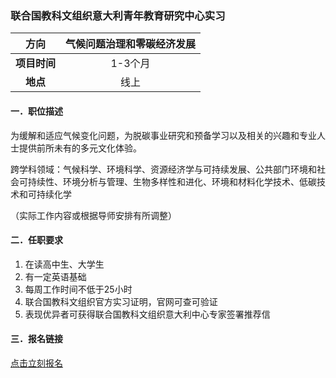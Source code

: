 ### 联合国教科文组织意大利青年教育研究中心实习


|  **方向**  | 气候问题治理和零碳经济发展 |
|:--------:|:------------:|
| **项目时间** |    1-3个月     |
|  **地点**  |      线上      |


#### 一．职位描述

为缓解和适应气候变化问题，为脱碳事业研究和预备学习以及相关的兴趣和专业人士提供前所未有的多元文化体验。

跨学科领域：气候科学、环境科学、资源经济学与可持续发展、公共部门环境和社会可持续性、环境分析与管理、生物多样性和进化、环境和材料化学技术、低碳技术和可持续化学

（实际工作内容或根据导师安排有所调整）


#### 二．任职要求

1. 在读高中生、大学生
2. 有一定英语基础
3. 每周工作时间不低于25小时
4. 联合国教科文组织官方实习证明，官网可查可验证
5. 表现优异者可获得联合国教科文组织意大利中心专家签署推荐信


#### 三．报名链接
[点击立刻报名](https://ezygcyygfb.feishu.cn/share/base/form/shrcnyoWDn0NwQnTyfwrxo3XOnh)
